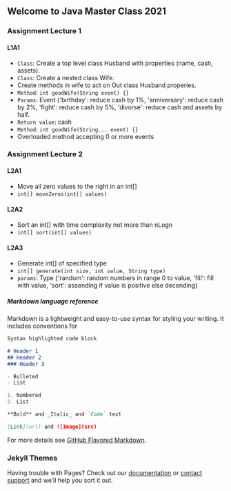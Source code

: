## Welcome to Java Master Class 2021

<!--
 ![Keep Calm and Write Code](https://github.com/JavaMasterClass/JavaMasterClass.github.io/blob/master/images/coding_assignment_home.jpeg)
-->

### Assignment Lecture 1
#### L1A1
* `Class`: Create a top level class Husband with properties (name, cash, assets). 
* `Class`: Create a nested class Wife. 
* Create methods in wife to act on Out class Husband properies.
* `Method`: `int goodWife(String event) {}`
* `Params`: Event {'birthday': reduce cash by 1%, 'anniversary': reduce cash by 2%, 'fight': reduce cash by 5%, 'divorse': reduce cash and assets by half.
* `Return value`: cash
* `Method`: `int goodWife(String... event) {}`
* Overloaded method accepting 0 or more events

### Assignment Lecture 2
#### L2A1
* Move all zero values to the right in an int[]
* `int[] moveZeros(int[] values)`

#### L2A2
* Sort an int[] with time complexity not more than nLogn
* `int[] sort(int[] values)`

#### L2A3
* Generate int[] of specified type
* `int[] generate(int size, int value, String type)`
* `params`: Type {'random': random numbers in range 0 to value, 'fill': fill with value, 'sort': assending if value is positive else decending}

##### Markdown language reference
Markdown is a lightweight and easy-to-use syntax for styling your writing. It includes conventions for

```markdown
Syntax highlighted code block

# Header 1
## Header 2
### Header 3

- Bulleted
- List

1. Numbered
2. List

**Bold** and _Italic_ and `Code` text

[Link](url) and ![Image](src)
```

For more details see [GitHub Flavored Markdown](https://guides.github.com/features/mastering-markdown/).

### Jekyll Themes
Having trouble with Pages? Check out our [documentation](https://docs.github.com/categories/github-pages-basics/) or [contact support](https://github.com/contact) and we’ll help you sort it out.
